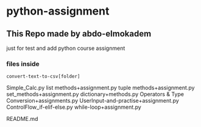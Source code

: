 # python-assignment

## This Repo made by abdo-elmokadem

just for test and add python course assignment

### files inside

    convert-text-to-csv[folder]
Simple_Calc.py
list methods+assignment.py
tuple methods+assignment.py
set_methods+assignment.py
dictionary+methods.py
Operators & Type Conversion+assignments.py
UserInput-and-practise+assignment.py
ControlFlow_if-elif-else.py
while-loop+assignment.py

README.md
